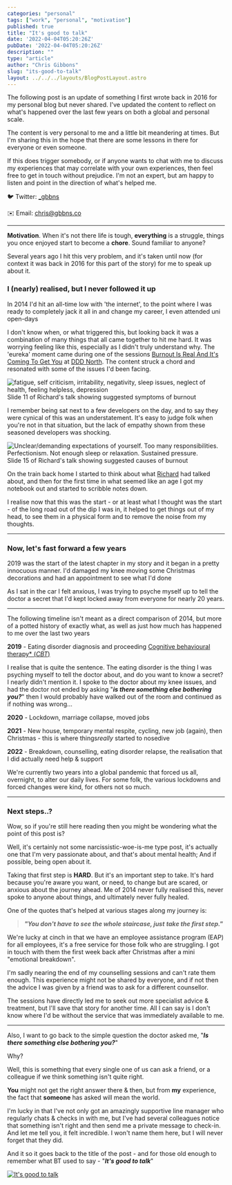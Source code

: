 ```yaml
---
categories: "personal"
tags: ["work", "personal", "motivation"]
published: true
title: "It's good to talk"
date: '2022-04-04T05:20:26Z'
pubDate: '2022-04-04T05:20:26Z'
description: ""
type: "article"
author: "Chris Gibbons"
slug: "its-good-to-talk"
layout: ../../../layouts/BlogPostLayout.astro
---
```


The following post is an update of something I first wrote back in 2016 for my personal blog but never shared. I've updated the content to reflect on what's happened over the last few years on both a global and personal scale.

The content is very personal to me and a little bit meandering at times. But I'm sharing this in the hope that there are some lessons in there for everyone or even someone.

If this does trigger somebody, or if anyone wants to chat with me to discuss my experiences that may correlate with your own experiences, then feel free to get in touch without prejudice. I'm not an expert, but am happy to listen and point in the direction of what's helped me.

🐦 Twitter: [_gbbns](https://twitter.com/_gbbns)

✉️ Email: [chris@gbbns.co](mailto:chris@gbbns.co)

----

**Motivation**. When it's not there life is tough, **everything** is a struggle, things you once enjoyed start to become a **chore**. Sound familiar to anyone?

Several years ago I hit this very problem, and it's taken until now (for context it was back in 2016 for this part of the story) for me to speak up about it.

### **I (nearly) realised, but I never followed it up**

In 2014 I'd hit an all-time low with 'the internet', to the point where I was ready to completely jack it all in and change my career, I even attended uni open-days

I don't know when, or what triggered this, but looking back it was a combination of many things that all came together to hit me hard.
It was worrying feeling like this, especially as I didn't truly understand why. The 'eureka' moment came during one of the sessions [Burnout Is Real And It's Coming To Get You](https://www.slideshare.net/richardadalton/burnout-in-software-development) at [DDD North](https://www.dddnorth.co.uk/).
The content struck a chord and resonated with some of the issues I'd been facing.

![fatigue, self criticism, irritability, negativity, sleep issues, neglect of health, feeling helpless, depression](https://image.slidesharecdn.com/burnoutppt-141019170338-conversion-gate01/85/burnout-in-software-development-11-320.jpg)
Slide 11 of Richard's talk showing suggested symptoms of burnout

I remember being sat next to a few developers on the day, and to say they were cynical of this was an understatement. It's easy to judge folk when you're not in that situation, but the lack of empathy shown from these seasoned developers was shocking.

![Unclear/demanding expectations of yourself. Too many responsibilities. Perfectionism. Not enough sleep or relaxation. Sustained pressure.](https://image.slidesharecdn.com/burnoutppt-141019170338-conversion-gate01/85/burnout-in-software-development-15-320.jpg)
Slide 15 of Richard's talk showing suggested causes of burnout

On the train back home I started to think about what [Richard](https://twitter.com/richardadalton) had talked about, and then for the first time in what seemed like an age I got my notebook out and started to scribble notes down.

I realise now that this was the start - or at least what I thought was the start - of the long road out of the dip I was in, it helped to get things out of my head, to see them in a physical form and to remove the noise from my thoughts.

----

### Now, let's fast forward a few years

2019 was the start of the latest chapter in my story and it began in a pretty innocuous manner. I'd damaged my knee moving some Christmas decorations and had an appointment to see what I'd done

As I sat in the car I felt anxious, I was trying to psyche myself up to tell the doctor a secret that I'd kept locked away from everyone for nearly 20 years.

----

The following timeline isn't meant as a direct comparison of 2014, but more of a potted history of exactly what, as well as just how much has happened to me over the last two years

**2019** - Eating disorder diagnosis and proceeding [Cognitive behavioural therapy* (*CBT*)](https://www.nhs.uk/mental-health/talking-therapies-medicine-treatments/talking-therapies-and-counselling/cognitive-behavioural-therapy-cbt/overview/)

I realise that is quite the sentence. The eating disorder is the thing I was psyching myself to tell the doctor about, and do you want to know a secret? I nearly didn't mention it.
I spoke to the doctor about my knee issues, and had the doctor not ended by asking "***is there something else bothering you?***" then I would probably have walked out of the room and continued as if nothing was wrong...

**2020** - Lockdown, marriage collapse, moved jobs

**2021** - New house, temporary mental respite, cycling, new job (again), then Christmas - this is where things*really* started to nosedive

**2022** - Breakdown, counselling, eating disorder relapse, the realisation that I did actually need help & support

We're currently two years into a global pandemic that forced us all, overnight, to alter our daily lives. For some folk, the various lockdowns and forced changes were kind, for others not so much.

----

### Next steps..?

Wow, so if you're still here reading then you might be wondering what the point of this post is?

Well, it's certainly not some narcissistic-woe-is-me type post, it's actually one that I'm very passionate about, and that's about mental health; And if possible, being open about it.

Taking that first step is **HARD**. But it's an important step to take. It's hard because you're aware you want, or need, to change but are scared, or anxious about the journey ahead. Me of 2014 never fully realised this, never spoke to anyone about things, and ultimately never fully healed.

One of the quotes that's helped at various stages along my journey is:
> ***"You don't have to see the whole staircase, just*** ***take the first step."***
>
We're lucky at cinch in that we have an employee assistance program (EAP) for all employees, it's a free service for those folk who are struggling.
I got in touch with them the first week back after Christmas after a mini "emotional breakdown".

I'm sadly nearing the end of my counselling sessions and can't rate them enough. This experience might not be shared by everyone, and if not then the advice I was given by a friend was to ask for a different counsellor.

The sessions have directly led me to seek out more specialist advice & treatment, but I'll save that story for another time. All I can say is I don't know where I'd be without the service that was immediately available to me.

----

Also, I want to go back to the simple question the doctor asked me, "***Is there something else bothering you?***"

Why?

Well, this is something that every single one of us can ask a friend, or a colleague if we think something isn't quite right.

**You** might not get the right answer there & then, but from **my** experience, the fact that **someone** has asked will mean the world.

I'm lucky in that I've not only got an amazingly supportive line manager who regularly chats & checks in with me, but I've had several colleagues notice that something isn't right and then send me a private message to check-in. And let me tell you, it felt incredible. I won't name them here, but I will never forget that they did.

And it so it goes back to the title of the post - and for those old enough to remember what BT used to say - "***It's good to talk***"

[![It's good to talk](https://img.youtube.com/vi/Jtyn1jJajjI/0.jpg)](http://www.youtube.com/watch?v=Jtyn1jJajjI "It's good to talk")
